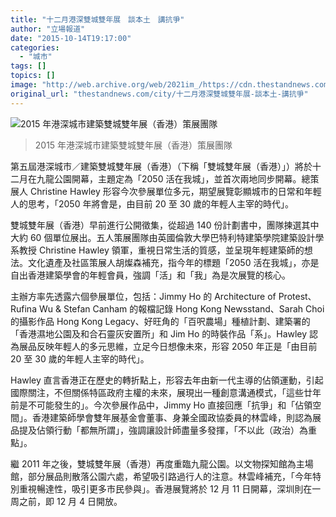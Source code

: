 ```yaml
---
title: "十二月港深雙城雙年展　談本土　講抗爭"
author: "立場報道"
date: "2015-10-14T19:17:00"
categories:
  - "城市"
tags: []
topics: []
image: "http://web.archive.org/web/2021im_/https://cdn.thestandnews.com/media/photos/cache/2015E5B9B4E6B8AFE6B7B1E59F8EE5B882E5BBBAE7AF89E99B99E59F8EE99B99E5B9B4E5B19528E9A699E6B8AF2920E7AD96E5B195E59C98E99A8A_aGZGK_1200x0.jpg"
original_url: "thestandnews.com/city/十二月港深雙城雙年展-談本土-講抗爭"
---
```

![2015 年港深城市建築雙城雙年展（香港）策展團隊 ](http://web.archive.org/web/2021im_/https://cdn.thestandnews.com/media/photos/cache/2015E5B9B4E6B8AFE6B7B1E59F8EE5B882E5BBBAE7AF89E99B99E59F8EE99B99E5B9B4E5B19528E9A699E6B8AF2920E7AD96E5B195E59C98E99A8A_aGZGK_1200x0.jpg)

> 2015 年港深城市建築雙城雙年展（香港）策展團隊

第五屆港深城市／建築雙城雙年展（香港）（下稱「雙城雙年展（香港）」）將於十二月在九龍公園開幕，主題定為「2050 活在我城」，並首次兩地同步開幕。總策展人 Christine Hawley 形容今次參展單位多元，期望展覽彰顯城市的日常和年輕人的思考，「2050 年將會是，由目前 20 至 30 歲的年輕人主宰的時代」。

雙城雙年展（香港）早前進行公開徵集，從超過 140 份計劃書中，團隊揀選其中大約 60 個單位展出。五人策展團隊由英國倫敦大學巴特利特建築學院建築設計學系教授 Christine Hawley 領軍，重視日常生活的質感，並呈現年輕建築師的想法。文化遺產及社區策展人胡燦森補充，指今年的標題「2050 活在我城」，亦是自出香港建築學會的年輕會員，強調「活」和「我」為是次展覽的核心。

主辦方率先透露六個參展單位，包括：Jimmy Ho 的 Architecture of Protest、Rufina Wu & Stefan Canham 的報檔記錄 Hong Kong Newsstand、Sarah Choi 的攝影作品 Hong Kong Legacy、好旺角的「百呎農場」種植計劃、建築署的「香港濕地公園及和合石靈灰安置所」和 Jim Ho 的時裝作品「系」。Hawley 認為展品反映年輕人的多元思維，立足今日想像未來，形容 2050 年正是「由目前 20 至 30 歲的年輕人主宰的時代」。

Hawley 直言香港正在歷史的轉折點上，形容去年由新一代主導的佔領運動，引起國際關注，不但關係特區政府主權的未來，展現出一種創意溝通模式，「這些廿年前是不可能發生的」。今次參展作品中，Jimmy Ho 直接回應「抗爭」和「佔領空間」。香港建築師學會雙年展基金會董事、身兼全國政協委員的林雲峰，則認為展品提及佔領行動「都無所謂」，強調讓設計師盡量多發揮，「不以此（政治）為重點」。

繼 2011 年之後，雙城雙年展（香港）再度重臨九龍公園。以文物探知館為主場館，部分展品則散落公園六處，希望吸引路過行人的注意。林雲峰補充，「今年特別重視暢達性，吸引更多市民參與」。香港展覽將於 12 月 11 日開幕，深圳則在一周之前，即 12 月 4 日開放。